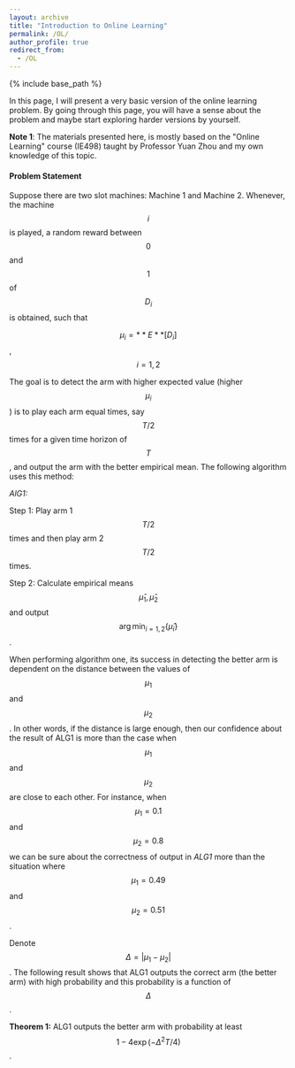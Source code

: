 ```yaml
---
layout: archive
title: "Introduction to Online Learning"
permalink: /OL/
author_profile: true
redirect_from:
  - /OL
---
```


{% include base_path %}

In this page, I will present a very basic version of the online learning problem. By going through this page, 
you will  have a sense about the problem and maybe start exploring harder versions by yourself.

**Note 1**: The materials presented here, is mostly based on the "Online Learning" course (IE498) taught by  Professor Yuan Zhou and
my own knowledge of this topic. 

#### Problem Statement
Suppose there are two slot machines: Machine 1 and Machine 2. Whenever, the machine $$i$$ is played, a random reward between $$0$$ and $$1$$ of $$D_i$$ is obtained, such that 

$$\mu_i=**E**[D_i]$$, $$i=1,2$$

The goal is to detect the arm with higher expected value (higher $$\mu_i$$) is to play each arm equal times, say $$T/2$$ times for a given time horizon of $$T$$, and output the arm with the better empirical mean. The following algorithm uses this method:

*AlG1:*

Step 1: Play arm 1 $$T/2$$ times and then play arm 2 $$T/2$$ times.

Step 2: Calculate empirical means $$\hat \mu_1,\hat \mu_2$$ and output $$\arg\min_{i=1,2}\{\hat \mu_i\}$$.

When performing algorithm one, its success in detecting the better arm is dependent on the distance between the values of $$\mu_1$$ and $$\mu_2$$. In other words, if the distance is large enough, then our confidence about the result of ALG1 is more than the case when $$\mu_1$$ and $$\mu_2$$ are close to each other. For instance, when $$\mu_1 =0.1$$ and $$\mu_2 = 0.8$$ we can be sure about the correctness of output in *ALG1* more than the situation where $$\mu_1 = 0.49$$ and $$\mu_2 = 0.51$$.

Denote $$\Delta = |\mu_1 - \mu_2|$$. The following result shows that ALG1 outputs the correct arm (the better arm) with high probability and this probability is a function of $$\Delta$$.


**Theorem 1:** ALG1 outputs the better arm with probability at least $$1-4\exp( -\Delta^2T/4)$$.

